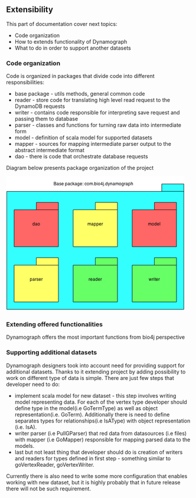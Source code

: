 ## Extensibility

This part of documentation cover next topics:

- Code organization
- How to extends functionality of Dynamograph
- What to do in order to support another datasets

### Code organization

Code is organized in packages that divide code into different responsibilities:
- base package - utils methods, general common code
- reader - store code for translating high level read request to the DynamoDB requests
- writer - contains code responsible for interpreting save request and passing them to database
- parser - classes and functions for turning raw data into intermediate form
- model - definition of scala model for supported datasets
- mapper - sources for mapping intermediate parser output to the abstract intermediate format
- dao - there is code that orchestrate database requests

Diagram below presents package organization of the project

![Package organization][packages]


### Extending offered functionalities

Dynamograph offers the most important functions from bio4j perspective

### Supporting additional datasets

Dynamograph designers took into account need for providing support for additional datasets. Thanks to it extending project by adding possibility to work on different type of data is simple. There are just few steps that developer need to do:

- implement scala model for new dataset - this step involves writing model representing data. For each of the vertex type developer should define type in the model(i.e GoTermType) as well as object representation(i.e. GoTerm).
Additionally there is need to define separates types for relationships(i.e IsAType) with object representation (i.e. IsA).
- writer parser (i.e PullGParser) that red data from datasources (i.e files) with mapper (i.e GoMapper) responsible for mapping parsed data to the models.
- last but not least thing that developer should do is creation of writers and readers for types defined in first step - something similar to goVertexReader, goVertexWriter.

Currently there is also need to write some more configuration that enables working with new dataset, but it is highly probably that in future release there will not be such requirement.

[packages]: img/packages.png

